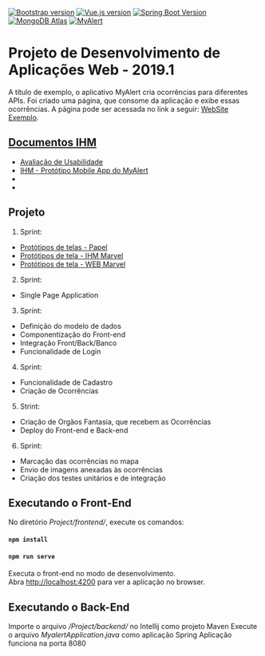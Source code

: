 [![Bootstrap version](https://img.shields.io/badge/bootstrap-4.3.x-563d7c.svg)](https://getbootstrap.com/docs/4.3/getting-started/introduction/)
[![Vue.js version](https://img.shields.io/badge/vue.js-3.7.0-4fc08d.svg)](https://vuejs.org/v2/guide/)
[![Spring Boot Version](https://img.shields.io/badge/spring%20boot-2.1.4-brightgreen.svg)](https://spring.io/guides/gs/spring-boot/)
[![MongoDB Atlas](https://img.shields.io/badge/mongoDB-atlas-13aa52.svg)](https://www.mongodb.com/)
[![MyAlert](https://img.shields.io/badge/website-myalert-2980b9.svg)](https://my-alert.herokuapp.com)

# Projeto de Desenvolvimento de Aplicações Web - 2019.1

A título de exemplo, o aplicativo MyAlert cria ocorrências para diferentes APIs. Foi criado uma página, que consome da aplicação e exibe essas ocorrências. A página pode ser acessada no link a seguir: [WebSite Exemplo](https://myalert-orgaos.herokuapp.com).

## [Documentos IHM](https://github.com/fabioafreitas/Projeto_Desenvolvimento_Web/tree/master/Documentation/arquivos-ihm)
 * [Avaliação de Usabilidade](https://docs.google.com/forms/d/e/1FAIpQLSdQzAIQfseZvHt6IrsVSS4tNF4cRZL-A8PSkQQm7GI6obcQYw/viewform)
 * [IHM - Protótipo Mobile App do MyAlert](https://marvelapp.com/54852bg/screen/58592858)
 *
 *

## Projeto
1. Sprint:
  - [Protótipos de telas - Papel](https://drive.google.com/drive/folders/1U7h-68QPXF1d1G1QWx4O2X3_-EF4PnZc)
  - [Protótipos de tela - IHM Marvel](https://marvelapp.com/8d4chib)
  - [Protótipos de tela - WEB Marvel](https://marvelapp.com/4i90286)
  
 2. Sprint:
  - Single Page Application
  
3. Sprint:
  - Definição do modelo de dados
  - Componentização do Front-end
  - Integração Front/Back/Banco
  - Funcionalidade de Login
  
4. Sprint:
  - Funcionalidade de Cadastro
  - Criação de Ocorrências
  
5. Strint:
  - Criação de Orgãos Fantasia, que recebem as Ocorrências
  - Deploy do Front-end e Back-end
  
6. Sprint:
  - Marcação das ocorrências no mapa
  - Envio de imagens anexadas às ocorrências
  - Criação dos testes unitários e de integração
  
## Executando o Front-End

No diretório *Project/frontend/*, execute os comandos:

#### `npm install`
#### `npm run serve`

Executa o front-end no modo de desenvolvimento.<br>
Abra [http://localhost:4200](http://localhost:4200) para ver a aplicação no browser.

## Executando o Back-End

Importe o arquivo */Project/backend/* no Intellij como projeto Maven
Execute o arquivo *MyalertApplication.java* como aplicação Spring
Aplicação funciona na porta 8080



